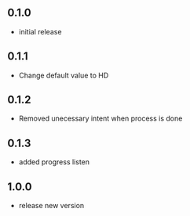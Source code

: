 ## 0.1.0
- initial release


## 0.1.1
- Change default value to HD

## 0.1.2
- Removed unecessary intent when process is done

## 0.1.3
- added progress listen

## 1.0.0
- release new version
